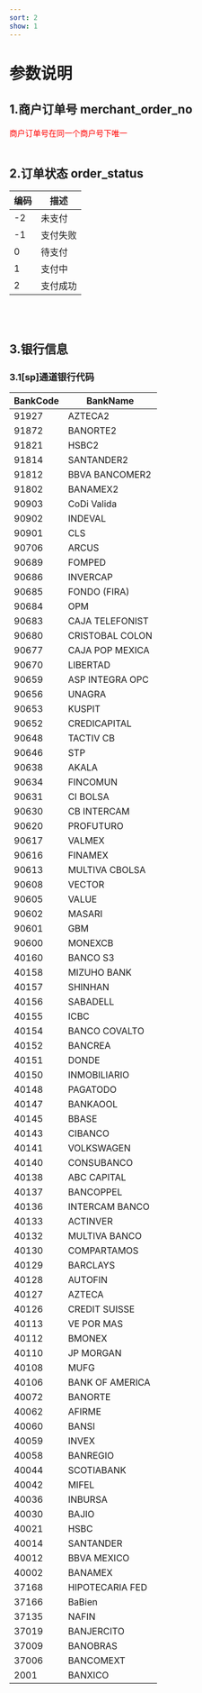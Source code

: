 ```yaml
---
sort: 2
show: 1
---
```


# 参数说明

## 1.商户订单号 merchant_order_no
<label style="color:red">商户订单号在同一个商户号下唯一</label>
<br><br/>

## 2.订单状态 order_status
| 编码  | 描述 |
|-----|-----|
| -2  | 未支付 |
| -1  | 支付失败 |
| 0  | 待支付 |
| 1  | 支付中 |
| 2  | 支付成功 |

<br><br/>

## 3.银行信息
### 3.1[sp]通道银行代码
|BankCode|BankName|
|----|----|
|91927|AZTECA2|
|91872	|BANORTE2|
|91821	|HSBC2|
|91814	|SANTANDER2|
|91812	|BBVA BANCOMER2|
|91802	|BANAMEX2|
|90903	|CoDi Valida|
|90902	|INDEVAL|
|90901	|CLS|
|90706	|ARCUS|
|90689	|FOMPED|
|90686	|INVERCAP|
|90685	|FONDO (FIRA)|
|90684	|OPM|
|90683	|CAJA TELEFONIST|
|90680	|CRISTOBAL COLON|
|90677	|CAJA POP MEXICA|
|90670	|LIBERTAD|
|90659	|ASP INTEGRA OPC|
|90656	|UNAGRA|
|90653	|KUSPIT|
|90652	|CREDICAPITAL|
|90648	|TACTIV CB|
|90646	|STP|
|90638	|AKALA|
|90634	|FINCOMUN|
|90631	|CI BOLSA|
|90630	|CB INTERCAM|
|90620	|PROFUTURO|
|90617	|VALMEX|
|90616	|FINAMEX|
|90613	|MULTIVA CBOLSA|
|90608	|VECTOR|
|90605	|VALUE|
|90602	|MASARI|
|90601	|GBM|
|90600	|MONEXCB|
|40160	|BANCO S3|
|40158	|MIZUHO BANK|
|40157	|SHINHAN|
|40156	|SABADELL|
|40155	|ICBC|
|40154	|BANCO COVALTO|
|40152	|BANCREA|
|40151	|DONDE|
|40150	|INMOBILIARIO|
|40148	|PAGATODO|
|40147	|BANKAOOL|
|40145	|BBASE|
|40143	|CIBANCO|
|40141	|VOLKSWAGEN|
|40140	|CONSUBANCO|
|40138	|ABC CAPITAL|
|40137	|BANCOPPEL|
|40136	|INTERCAM BANCO|
|40133	|ACTINVER|
|40132	|MULTIVA BANCO|
|40130	|COMPARTAMOS|
|40129	|BARCLAYS|
|40128	|AUTOFIN|
|40127	|AZTECA|
|40126	|CREDIT SUISSE|
|40113	|VE POR MAS|
|40112	|BMONEX|
|40110	|JP MORGAN|
|40108	|MUFG|
|40106	|BANK OF AMERICA|
|40072	|BANORTE|
|40062	|AFIRME|
|40060	|BANSI|
|40059	|INVEX|
|40058	|BANREGIO|
|40044	|SCOTIABANK|
|40042	|MIFEL|
|40036	|INBURSA|
|40030	|BAJIO|
|40021	|HSBC|
|40014	|SANTANDER|
|40012	|BBVA MEXICO|
|40002	|BANAMEX|
|37168	|HIPOTECARIA FED|
|37166	|BaBien|
|37135	|NAFIN|
|37019	|BANJERCITO|
|37009	|BANOBRAS|
|37006	|BANCOMEXT|
|2001	|BANXICO|

<br><br/>
